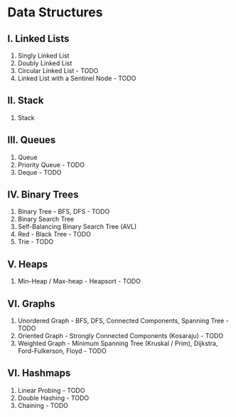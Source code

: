 # Data Structures

## I. Linked Lists

<ol>
<li>Singly Linked List</li>
<li>Doubly Linked List</li>
<li>Circular Linked List - TODO</li>
<li>Linked List with a Sentinel Node - TODO</li>
</ol>

## II. Stack

<ol>
<li>Stack</li>
</ol>

## III. Queues

<ol>
<li>Queue</li>
<li>Priority Queue - TODO</li>
<li>Deque - TODO</li>
</ol>

## IV. Binary Trees

<ol>
<li>Binary Tree - BFS, DFS - TODO</li>
<li>Binary Search Tree</li>
<li>Self-Balancing Binary Search Tree (AVL)</li>
<li>Red - Black Tree - TODO</li>
<li>Trie - TODO</li>
</ol>

## V. Heaps

<ol>
<li>Min-Heap / Max-heap - Heapsort - TODO</li>
</ol>

## VI. Graphs

<ol>
<li>Unordered Graph - BFS, DFS, Connected Components, Spanning Tree - TODO</li>
<li>Oriented Graph - Strongly Connected Components (Kosaraju) - TODO</li>
<li>Weighted Graph - Minimum Spanning Tree (Kruskal / Prim), Dijkstra, Ford-Fulkerson, Floyd - TODO
</ol>

## VI. Hashmaps

<ol>
<li>Linear Probing - TODO</li>
<li>Double Hashing - TODO</li>
<li>Chaining - TODO</li>
</ol>
